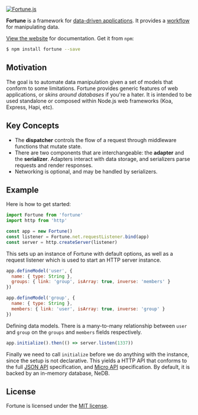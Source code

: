 [![Fortune.js](https://fortunejs.github.io/fortune-website/assets/fortune_logo.svg)](http://fortunejs.com/)

**Fortune** is a framework for [data-driven applications](https://groups.drupal.org/node/143074). It provides a [workflow](https://en.wikipedia.org/wiki/Workflow) for manipulating data.

[View the website](http://fortunejs.com) for documentation. Get it from `npm`:

```sh
$ npm install fortune --save
```


## Motivation

The goal is to automate data manipulation given a set of models that conform to some limitations. Fortune provides generic features of web applications, or *skins around databases* if you're a hater. It is intended to be used standalone or composed within Node.js web frameworks (Koa, Express, Hapi, etc).


## Key Concepts

- The **dispatcher** controls the flow of a request through middleware functions that mutate state.
- There are two components that are interchangeable: the **adapter** and the **serializer**. Adapters interact with data storage, and serializers parse requests and render responses.
- Networking is optional, and may be handled by serializers.


## Example

Here is how to get started:

```js
import Fortune from 'fortune'
import http from 'http'

const app = new Fortune()
const listener = Fortune.net.requestListener.bind(app)
const server = http.createServer(listener)
```

This sets up an instance of Fortune with default options, as well as a request listener which is used to start an HTTP server instance.

```js
app.defineModel('user', {
  name: { type: String },
  groups: { link: 'group', isArray: true, inverse: 'members' }
})

app.defineModel('group', {
  name: { type: String },
  members: { link: 'user', isArray: true, inverse: 'group' }
})
```

Defining data models. There is a many-to-many relationship between `user` and `group` on the `groups` and `members` fields respectively.

```js
app.initialize().then(() => server.listen(1337))
```

Finally we need to call `initialize` before we do anything with the instance, since the setup is not declarative. This yields a HTTP API that conforms to the full [JSON API](http://jsonapi.org) specification, and [Micro API](http://micro-api.org) specification. By default, it is backed by an in-memory database, NeDB.


## License

Fortune is licensed under the [MIT license](https://raw.githubusercontent.com/fortunejs/fortune/rewrite/LICENSE).
